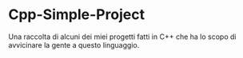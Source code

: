 # Cpp-Simple-Project
Una raccolta di alcuni dei miei progetti fatti in C++ che ha lo scopo di avvicinare la gente a questo linguaggio.
